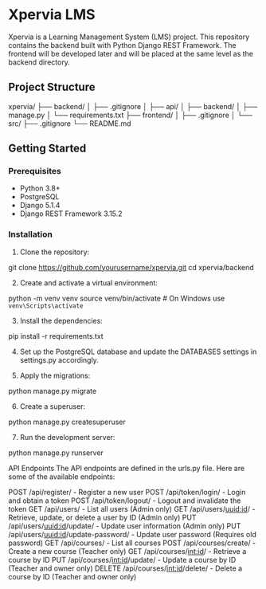 # Xpervia LMS

Xpervia is a Learning Management System (LMS) project. This repository contains the backend built with Python Django REST Framework. The frontend will be developed later and will be placed at the same level as the backend directory.

## Project Structure

xpervia/ ├── backend/ │ ├── .gitignore │ ├── api/ │ ├── backend/ │ ├── manage.py │ └── requirements.txt ├── frontend/ │ ├── .gitignore │ └── src/ ├── .gitignore └── README.md

## Getting Started

### Prerequisites

- Python 3.8+
- PostgreSQL
- Django 5.1.4
- Django REST Framework 3.15.2

### Installation

1. Clone the repository:

git clone https://github.com/yourusername/xpervia.git
cd xpervia/backend

2. Create and activate a virtual environment:

python -m venv venv
source venv/bin/activate  # On Windows use `venv\Scripts\activate`

3. Install the dependencies:

pip install -r requirements.txt

4. Set up the PostgreSQL database and update the DATABASES settings in settings.py accordingly.

5. Apply the migrations:

python manage.py migrate

6. Create a superuser:

python manage.py createsuperuser

7. Run the development server:

python manage.py runserver

API Endpoints
The API endpoints are defined in the urls.py file. Here are some of the available endpoints:

POST /api/register/ - Register a new user
POST /api/token/login/ - Login and obtain a token
POST /api/token/logout/ - Logout and invalidate the token
GET /api/users/ - List all users (Admin only)
GET /api/users/<uuid:id>/ - Retrieve, update, or delete a user by ID (Admin only)
PUT /api/users/<uuid:id>/update/ - Update user information (Admin only)
PUT /api/users/<uuid:id>/update-password/ - Update user password (Requires old password)
GET /api/courses/ - List all courses
POST /api/courses/create/ - Create a new course (Teacher only)
GET /api/courses/<int:id>/ - Retrieve a course by ID
PUT /api/courses/<int:id>/update/ - Update a course by ID (Teacher and owner only)
DELETE /api/courses/<int:id>/delete/ - Delete a course by ID (Teacher and owner only)